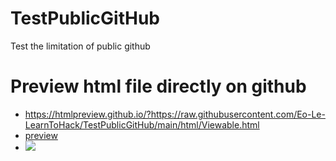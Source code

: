 # TestPublicGitHub
Test the limitation of public github  
  
# Preview html file directly on github
- https://htmlpreview.github.io/?https://raw.githubusercontent.com/Eo-Le-LearnToHack/TestPublicGitHub/main/html/Viewable.html
- [preview](https://htmlpreview.github.io/?https://raw.githubusercontent.com/Eo-Le-LearnToHack/TestPublicGitHub/main/html/Viewable.html)
- ![](https://htmlpreview.github.io/?https://raw.githubusercontent.com/Eo-Le-LearnToHack/TestPublicGitHub/main/html/Viewable.html)  
